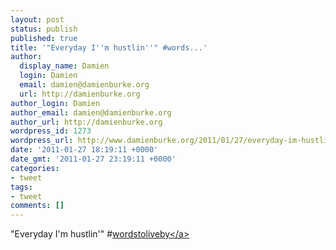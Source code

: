 ```yaml
---
layout: post
status: publish
published: true
title: '"Everyday I''m hustlin''" #words...'
author:
  display_name: Damien
  login: Damien
  email: damien@damienburke.org
  url: http://damienburke.org
author_login: Damien
author_email: damien@damienburke.org
author_url: http://damienburke.org
wordpress_id: 1273
wordpress_url: http://www.damienburke.org/2011/01/27/everyday-im-hustlin-words/
date: '2011-01-27 18:19:11 +0000'
date_gmt: '2011-01-27 23:19:11 +0000'
categories:
- tweet
tags:
- tweet
comments: []
---
```

<p>"Everyday I'm hustlin'" #<a href="http:&#47;&#47;search.twitter.com&#47;search?q=%23wordstoliveby" class="aktt_hashtag">wordstoliveby<&#47;a></p>
